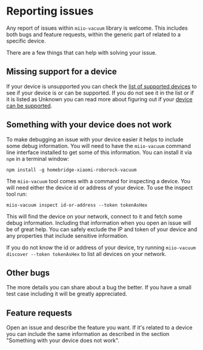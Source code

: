 # Reporting issues

Any report of issues within `miio-vacuum` library is welcome. This includes both bugs and feature requests, within the
generic part of related to a specific device.

There are a few things that can help with solving your issue.

## Missing support for a device

If your device is unsupported you can check the [list of supported devices](devices/README.md)
to see if your device is or can be supported. If you do not see it in the list or if it is listed as Unknown you can
read more about figuring out if your
[device can be supported](missing-devices.md).

## Something with your device does not work

To make debugging an issue with your device easier it helps to include some debug information. You will need to have
the `miio-vacuum` command line interface installed to get some of this information. You can install it via `npm` in a
terminal window:

`npm install -g homebridge-xiaomi-roborock-vacuum`

The `miio-vacuum` tool comes with a command for inspecting a device. You will need either the device id or address of
your device. To use the inspect tool run:

`miio-vacuum inspect id-or-address --token tokenAsHex`

This will find the device on your network, connect to it and fetch some debug information. Including that information
when you open an issue will be of great help. You can safely exclude the IP and token of your device and any properties
that include sensitive information.

If you do not know the id or address of your device, try running `miio-vacuum discover --token tokenAsHex`
to list all devices on your network.

## Other bugs

The more details you can share about a bug the better. If you have a small test case including it will be greatly
appreciated.

## Feature requests

Open an issue and describe the feature you want. If it's related to a device you can include the same information as
described in the section
"Something with your device does not work".
